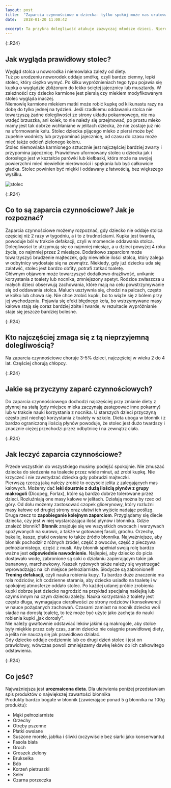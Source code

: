 ```yaml
---
layout: post
title:  "Zaparcia czynnościowe u dziecka- tylko spokój może nas uratować"
date:   2018-01-20 11:00:42

excerpt: Ta przykra dolegliwość atakuje zazwyczaj młodsze dzieci. Nierozpoznana w porę, prowadzi do wieloletnich zaburzeń, trudnych do wyleczenia.
---
```


{:.R24}
## Jak wygląda prawidłowy stolec?

Wygląd stolca u noworodka i niemowlaka zależy od diety.  
Tuż po urodzeniu noworodek oddaje smółkę, czyli bardzo ciemny, lepki stolec, który ciężko wymyć. Po kilku wypróżnieniach tego typu pojawia się kupka o wyglądzie zbliżonym do lekko ściętej jajecznicy lub musztardy. W zależności czy dziecko karmione jest piersią czy mlekiem modyfikowanym stolec wygląda inaczej.  
Niemowlę karmione mlekiem matki może robić kupkę od kilkunastu razy na dobę do tylko jednej na tydzień. Jeśli rzadkiemu oddawaniu stolca nie towarzyszą żadne dolegliwości ze strony układu pokarmowego, nie ma wzdęć brzuszka, ani kolek, to nie należy się przejmować, po prostu mleko mamy jest tak dobrze wchłaniane w jelitach dziecka, że nie zostaje już nic na uformowanie kału. Stolec dziecka pijącego mleko z piersi może być zupełnie wodnisty lub przypominać jajecznicę, od czasu do czasu może mieć także odcień zielonego koloru.  
Stolec niemowlaka karmionego sztucznie jest najczęściej bardziej zwarty i przypomina jajecznicę. Prawidłowo uformowany stolec u dziecka jak i dorosłego jest w kształcie parówki lub kiełbaski, która może na swojej powierzchni mieć niewielkie nierówności i spękania lub być całkowicie gładka. Stolec powinien być miękki i oddawany z łatwością, bez większego wysiłku.

![stolec](/png/stolec.png)

{:.R24}
## Co to są zaparcia czynnościowe? Jak je rozpoznać?

Zaparcia czynnościowe możemy rozpoznać, gdy dziecko nie oddaje stolca częściej niż 2 razy w tygodniu, a i to z trudnościami. Kupka jest twarda, powoduje ból w trakcie defakacji, czyli w momencie oddawania stolca. Dolegliwości te utrzymują się co najmniej miesiąc, a u dzieci powyżej 4 roku życia, co najmniej przez 2 miesiące. Dodatkowo zaparciom może towarzyszyć brudzenie majteczek, gdy niewielkie ilości stolca, który zalega w odbytnicy wydostaje się na zewnątrz. Niekiedy, gdy już dziecku uda się załatwić, stolec jest bardzo obfity, potrafi zatkać toaletę.  
Głównym objawom może towarzyszyć dodatkowo drażliwość, unikanie korzystania z toalety lub nocnika, zmniejszony apetyt. Rodzice zwłaszcza u małych dzieci obserwują zachowania, które mają na celu powstrzymywanie się od oddawania stolca. Maluch usztywnia się, chodzi na palcach, często w kółko lub chowa się. Nie chce zrobić kupki, bo to wiąże się z bólem przy jej wychodzeniu. Pojawia się efekt błędnego koła, bo wstrzymywane masy kałowe stają się coraz bardziej zbite i twarde, w rezultacie wypróżnianie staje się jeszcze bardziej bolesne.

{:.R24}
## Kto najczęściej zmaga się z tą nieprzyjemną dolegliwością?

Na zaparcia czynnościowe choruje 3-5% dzieci, najczęściej w wieku 2 do 4 lat. Częściej chorują chłopcy.

{:.R24}
## Jakie są przyczyny zaparć czynnościowych?

Do zaparcia czynnościowego dochodzi najczęściej przy zmianie diety z płynnej na stałą (gdy miejsce mleka zaczynają zastępować inne pokarmy) lub w trakcie nauki korzystania z nocnika. U starszych dzieci przyczyną często jest niechęć korzystania z toalety w szkole. Dieta uboga w błonnik i z bardzo ograniczoną ilością płynów powoduje, że stolec jest dużo twardszy i znacznie ciężej przechodzi przez odbytnicę i na zewnątrz ciała.

{:.R24}
## Jak leczyć zaparcia czynnościowe?

Przede wszystkim do wszystkiego musimy podejść spokojnie. Nie zmuszać dziecka do siedzenia na toalecie przez wiele minut, aż zrobi kupkę. Nie krzyczeć i nie zawstydzać dziecka gdy pobrudzi majteczki.  
Pierwszą rzeczą jaką należy zrobić to oczyścić jelita z zalegających mas kałowych. Możemy dać **leki doustnie z dużą ilością płynów z grupy makrogoli** (Dicopeg, Forlax), które są bardzo dobrze tolerowane przez dzieci. Rozluźniają one masy kałowe w jelitach. Działają można by rzec od góry. Od dołu możemy zastosować czopek glicerynowy, który rozluźni masy kałowe od drugiej strony oraz ułatwi ich wyjście nadając poślizg.  
Druga rzecz to **zapobieganie kolejnym zaparciom**. Przyglądamy się diecie dziecka, czy jest w niej wystarczająca ilość płynów i błonnika. Gdzie znaleźć błonnik? **Błonnik** znajduje się we wszystkich owocach i warzywach spożywanych na surowo, a także w gotowanej fasoli, grochu. Orzechy, bakalie, kasze, płatki owsiane to także źródło błonnika. Najważniejsze, aby błonnik pochodził z różnych źródeł, część z owoców, część z pieczywa pełnoziarnistego, część z musli. Aby błonnik spełniał swoją rolę bardzo ważne jest **odpowiednie nawodnienie**. Najlepiej, aby dziecko do picia dostawało wodę, zabronione są soki o działaniu zapierającym takie jak bananowy, marchewkowy. Kaszek ryżowych także należy się wystrzegać wprowadzając na ich miejsce pełnoziarniste. Słodycze są zabronione!!!  
**Trening defakacji**, czyli nauka robienia kupy. Tu bardzo duże znaczenie ma rola rodziców, ich codzienne starania, aby dziecko usiadło na toaletę i w spokojnej atmosferze oddało stolec. Po każdej udanej próbie zrobienia kupki dobrze jest dziecko nagrodzić na przykład specjalną naklejką lub czymś innym na czym dziecku zależy. Nauka korzystania z toalety jest często długa, wymagająca cierpliwości ze strony rodziców i konsekwencji w nauce pożądanych zachowań. Czasami zamiast na nocnik dziecko woli siadać na dorosłą toaletę, to też może być użyte jako zachęta do nauki robienia kupki „jak dorosły”.  
Nie należy gwałtownie odstawiać leków jakimi są makrogole, aby stolce były miękkie przez cały czas, zanim dziecko nie osiągnie prawidłowej diety, a jelita nie nauczą się jak prawidłowo działać.  
Gdy dziecko oddaje codziennie lub co drugi dzień stolec i jest on prawidłowy, wówczas powoli zmniejszamy dawkę leków do ich całkowitego odstawienia. 

{:.R24}
## Co jeść?
Najważniejsza jest **urozmaicona dieta**. Dla ułatwienia poniżej przedstawiam spis produktów o największej zawartości błonnika  
Produkty bardzo bogate w błonnik (zawierające ponad 5 g błonnika na 100g produktu):
- Mąki pełnoziarniste
- Orzechy
- Otręby pszenne
- Płatki owsiane
- Suszone morele, jabłka i śliwki (oczywiście bez siarki jako konserwantu)
- Fasola biała
- Groch
- Groszek zielony
- Brukselka
- Bób
- Korzeń pietruszki
- Seler
- Czarna porzeczka
